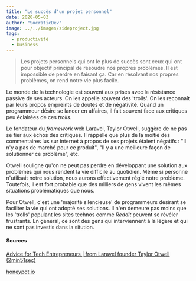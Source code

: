 ```yaml
---
title: "Le succès d'un projet personnel"
date: 2020-05-03
author: "SocraticDev"
image: ../../images/sideproject.jpg
tags:
  - productivité
  - business
---
```


> Les projets personnels qui ont le plus de succès sont ceux qui ont pour objectif principal de résoudre nos propres problèmes. Il est impossible de perdre en faisant ça. Car en résolvant nos propres problèmes, on rend notre vie plus facile.

Le monde de la technologie est souvent aux prises avec la résistance passive de ses acteurs.
On les appelle souvent des 'trolls'. On les reconnaît par leurs propos empreints de doutes et de négativité.
Quand un programmeur désire se lancer en affaires, il fait souvent face aux critiques peu éclairées de ces _trolls_.

Le fondateur du _framework_ web Laravel, Taylor Otwell, suggère de ne pas se fier aux échos des critiques. Il rappelle que plus de la moitié des commentaires lus sur internet à propos de ses projets étaient négatifs : "Il n'y a pas de marché pour ce produit", "Il y a une meilleure façon de solutionner ce problème", etc.

Otwell souligne qu'on ne peut pas perdre en développant une solution aux problèmes qui nous rendent la vie difficile au quotidien. Même si personne n'utilisait notre solution, nous aurons effectivement réglé notre problème. Toutefois, il est fort probable que des milliers de gens vivent les mêmes situations problématiques que nous.

Pour Otwell, c'est une 'majorité silencieuse' de programmeurs désirant se faciliter la vie qui ont adopté ses solutions. Il n'en demeure pas moins que les 'trolls' populant les sites technos comme _Reddit_ peuvent se révéler frustrants. En général, ce sont des gens qui interviennent à la légère et qui ne sont pas investis dans la sitution.

#### Sources

[Advice for Tech Entrepreneurs | from Laravel founder Taylor Otwell (2min51sec)](https://www.youtube.com/watch?v=Ic_Kkmzm3uQ)

[honeypot.io](https://honeypot.io)
